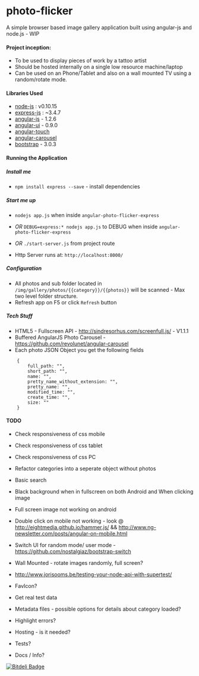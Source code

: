 photo-flicker
=============

A simple browser based image gallery application built using angular-js and node.js - WIP 

#### Project inception:

* To be used to display pieces of work by a tattoo artist
* Should be hosted internally on a single low resource machine/laptop
* Can be used on an Phone/Tablet and also on a wall mounted TV using a random/rotate mode.  

#### Libraries Used

* [node-js](http://nodejs.org) : v0.10.15
* [express-js](http://expressjs.com) : ~3.4.7
* [angular-js](http://angularjs.org) - 1.2.6
* [angular-ui](http://angular-ui.github.io/bootstrap/) - 0.9.0
* [angular-touch](http://docs.angularjs.org/api/ngTouch)
* [angular-carousel](https://github.com/revolunet/angular-carousel)
* [bootstrap](http://getbootstrap.com/) - 3.0.3

#### Running the Application

##### Install me

* `npm install express --save` - install dependencies

##### Start me up

* `nodejs app.js` when inside `angular-photo-flicker-express`

* _OR_ `DEBUG=express:* nodejs app.js` to DEBUG when inside `angular-photo-flicker-express`

* _OR_ `./start-server.js` from project route

* Http Server runs at: `http://localhost:8000/`

##### Configuration

* All photos and sub folder located in `/img/gallery/photos/{{category}}/{{photos}}` will be scanned - Max two level folder structure.
* Refresh app on F5 or click `Refresh` button

##### Tech Stuff

* HTML5 - Fullscreen API - http://sindresorhus.com/screenfull.js/ - V1.1.1
* Buffered AngularJS Photo Carousel - https://github.com/revolunet/angular-carousel
* Each photo JSON Object you get the following fields
````
	{
	    full_path: "",
	    short_path: "",
	    name: "",
	    pretty_name_without_extension: "",
	    pretty_name: "",
	    modified_time: "",
	    create_time: "",
	    size: ""
	}
````

#### TODO

* Check responsiveness of css mobile 
* Check responsiveness of css tablet
* Check responsiveness of css PC

* Refactor categories into a seperate object without photos
* Basic search

* Black background when in fullscreen on both Android and When clicking image
* Full screen image not working on android
* Double click on mobile not working - look @ http://eightmedia.github.io/hammer.js/  && http://www.ng-newsletter.com/posts/angular-on-mobile.html

* Switch UI for random mode/ user mode - https://github.com/nostalgiaz/bootstrap-switch 
* Wall Mounted - rotate images randomly, full screen?

* http://www.jorisooms.be/testing-your-node-api-with-supertest/
* FavIcon?
* Get real test data
* Metadata files - possible options for details about category loaded?
* Highlight errors?
* Hosting - is it needed?
* Tests?
* Docs / Info?

[![Bitdeli Badge](https://d2weczhvl823v0.cloudfront.net/jamesmorgan/photo-flicker/trend.png)](https://bitdeli.com/free "Bitdeli Badge")